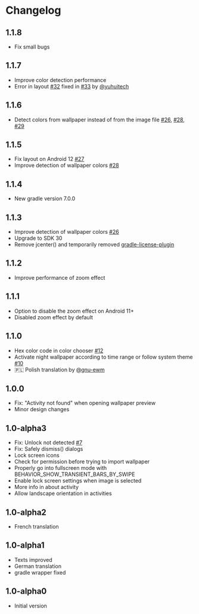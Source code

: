 # Changelog

## 1.1.8
*   Fix small bugs

## 1.1.7
*   Improve color detection performance
*   Error in layout [#32](https://github.com/cvzi/darkmodewallpaper/issues/32) fixed in [#33](https://github.com/cvzi/darkmodewallpaper/pull/33) by [@yuhuitech](https://github.com/yuhuitech)

## 1.1.6
*   Detect colors from wallpaper instead of from the image file [#26](https://github.com/cvzi/darkmodewallpaper/issues/28), [#28](https://github.com/cvzi/darkmodewallpaper/issues/28), [#29](https://github.com/cvzi/darkmodewallpaper/issues/29)

## 1.1.5
*   Fix layout on Android 12 [#27](https://github.com/cvzi/darkmodewallpaper/issues/27)
*   Improve detection of wallpaper colors [#28](https://github.com/cvzi/darkmodewallpaper/issues/28)

## 1.1.4
*   New gradle version 7.0.0

## 1.1.3
*   Improve detection of wallpaper colors [#26](https://github.com/cvzi/darkmodewallpaper/issues/26)
*   Upgrade to SDK 30
*   Remove jcenter() and temporarily removed [gradle-license-plugin](https://github.com/jaredsburrows/gradle-license-plugin/issues/146)

## 1.1.2
*   Improve performance of zoom effect

## 1.1.1
*   Option to disable the zoom effect on Android 11+
*   Disabled zoom effect by default

## 1.1.0
*   Hex color code in color chooser [#12](https://github.com/cvzi/darkmodewallpaper/issues/12)
*   Activate night wallpaper according to time range or follow system theme [#10](https://github.com/cvzi/darkmodewallpaper/issues/10)
*   🇵🇱 Polish translation by [@gnu-ewm](https://github.com/gnu-ewm)

## 1.0.0
*   Fix: "Activity not found" when opening wallpaper preview
*   Minor design changes

## 1.0-alpha3
*   Fix: Unlock not detected [#7](https://github.com/cvzi/darkmodewallpaper/issues/7)
*   Fix: Safely dismiss() dialogs
*   Lock screen icons
*   Check for permission before trying to import wallpaper
*   Properly go into fullscreen mode with BEHAVIOR_SHOW_TRANSIENT_BARS_BY_SWIPE
*   Enable lock screen settings when image is selected
*   More info in about activity
*   Allow landscape orientation in activities

## 1.0-alpha2
*   French translation

## 1.0-alpha1
*   Texts improved
*   German translation
*   gradle wrapper fixed

## 1.0-alpha0
*   Initial version
